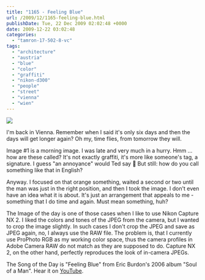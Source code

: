 ```yaml
---
title: "1165 - Feeling Blue"
url: /2009/12/1165-feeling-blue.html
publishDate: Tue, 22 Dec 2009 02:02:48 +0000
date: 2009-12-22 03:02:48
categories: 
  - "tamron-17-502-8-vc"
tags: 
  - "architecture"
  - "austria"
  - "blue"
  - "color"
  - "graffiti"
  - "nikon-d300"
  - "people"
  - "street"
  - "vienna"
  - "wien"
---
```

<a target="_blank" href="https://d25zfm9zpd7gm5.cloudfront.net/1200x1200/2009/20091221_161126_nx.jpg"><img src="https://d25zfm9zpd7gm5.cloudfront.net/0600x0600/2009/20091221_161126_nx.jpg" /></a>

I'm back in Vienna. Remember when I said it's only six days and then the days will get longer again? Oh my, time flies, from tomorrow they will.

<a target="_blank" href="https://d25zfm9zpd7gm5.cloudfront.net/1200x1200/2009/20091221_084958_ps.jpg"><img style="margin: 0pt 0px 0pt 10px; float: right;" src="https://d25zfm9zpd7gm5.cloudfront.net/0150x0150/2009/20091221_084958_ps.jpg" alt="" border="0" /></a> Image #1 is a morning image. I was late and very much in a hurry. Hmm ... how are these called? It's not exactly graffiti, it's more like someone's tag, a signature. I guess "an annoyance" would Ted say 🙂 But still: how do you call something like that in English?

Anyway. I focused on that orange something, waited a second or two until the man was just in the right position, and then I took the image. I don't even have an idea what it is about. It's just an arrangement that appeals to me - something that I do time and again. Must mean something, huh?

 The Image of the day is one of those cases when I like to use Nikon Capture NX 2. I liked the colors and tones of the JPEG from the camera, but I wanted to crop the image slightly. In such cases I don't crop the JPEG and save as JPEG again, no, I always use the RAW file. The problem is, that I currently use ProPhoto RGB as my working color space, thus the camera profiles in Adobe Camera RAW do not match as they are supposed to do. Capture NX 2, on the other hand, perfectly reproduces the look of in-camera JPEGs.

The Song of the Day is "Feeling Blue" from Eric Burdon's 2006 album "Soul of a Man". Hear it on <a target="_blank" href="http://www.youtube.com/watch?v=YgVjj8kuphM">YouTube</a>.
